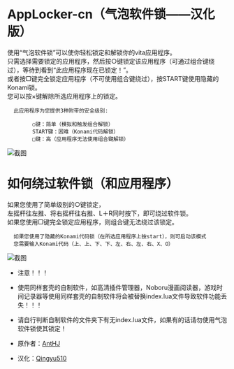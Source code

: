 # AppLocker-cn（气泡软件锁——汉化版）
使用“气泡软件锁”可以使你轻松锁定和解锁你的vita应用程序。<br>
只需选择需要锁定的应用程序，然后按○键锁定该应用程序（可通过组合键绕过），等待到看到“此应用程序现在已锁定！”。<br>
或者按□键完全锁定应用程序（不可使用组合键绕过），按START键使用隐藏的Konami锁。<br>
您可以按×键解除所选应用程序上的锁定。

      此应用程序为您提供3种附带的安全级别:
      
            ○键：简单（模拟和触发组合解锁）
            START键：困难（Konami代码解锁）
            □键：高（应用程序无法使用组合键解锁）
            

![截图](https://github.com/Qingyu510/AppLocker/blob/main/AppLocker.png)

# 如何绕过软件锁（和应用程序）
如果您使用了简单级别的○键锁定，<br>
左摇杆往左推、将右摇杆往右推、L＋R同时按下，即可绕过软件锁。<br>
如果您使用□键完全锁定应用程序，则组合键无法绕过该锁定。

      如果您使用了隐藏的Konami代码锁（在所选应用程序上按start），则可启动该模式
      您需要输入Konami代码（上、上、下、下、左、右、左、右、X、O）

![截图](https://github.com/Qingyu510/AppLocker/blob/main/AppLocker-locked.png)

- 注意！！！
- 使用同样套壳的自制软件，如高清插件管理器，Noboru漫画阅读器，游戏时间记录器等使用同样套壳的自制软件将会被替换index.lua文件导致软件功能丢失！！！
- 请自行判断自制软件的文件夹下有无index.lua文件，如果有的话请勿使用气泡软件锁使其锁定！

- 原作者：[AntHJ](https://github.com/AntHJ)
- 汉化：[Qingyu510](https://github.com/Qingyu510)
